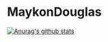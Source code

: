 # MaykonDouglas

[![Anurag's github stats](https://github-readme-stats.vercel.app/api?username=MaykonDouglas21&show_icons=true&theme=dracula)](https://github.com/anuraghazra/github-readme-stats)
